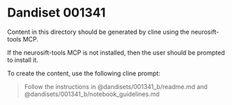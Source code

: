# Dandiset 001341

Content in this directory should be generated by cline using the neurosift-tools MCP.

If the neurosift-tools MCP is not installed, then the user should be prompted to install it.

To create the content, use the following cline prompt:

> Follow the instructions in @dandisets/001341_b/readme.md and @dandisets/001341_b/notebook_guidelines.md
